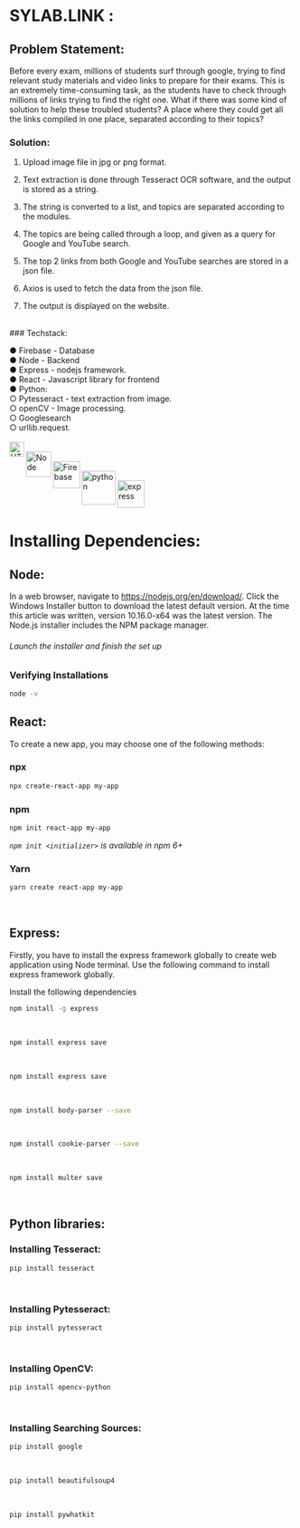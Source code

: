 # SYLAB.LINK :


## Problem Statement:
Before every exam, millions of students surf through google, trying to find relevant study materials and video links to prepare for their exams. This is an extremely time-consuming task, as the students have to check through millions of links trying to find the right one.
What if there was some kind of solution to help these troubled students? A place where they could get all the links compiled in one place, separated according to their topics?
<br>
### Solution: 
1. Upload image file in jpg or png format.<br>

2. Text extraction is done through Tesseract OCR software, and the output is stored as a string.<br>

3. The string is converted to a list, and topics are separated according to the modules.<br>

4. The topics are being called through a loop, and given as a query for Google and YouTube search.<br>

5. The top 2 links from both Google and YouTube searches are stored in a json file.<br>

6. Axios is used to fetch the data from the json file.<br>

7. The output is displayed on the website.
<br>
### Techstack:

●	Firebase - Database<br>
●	Node - Backend<br>
●	Express - nodejs framework.<br>
●	React - Javascript library for frontend<br>
●	Python: <br>
        ○   Pytesseract - text extraction from image.<br>
        ○   openCV - Image processing. <br>
        ○   Googlesearch  <br>
        ○   urllib.request.
<br>
<br>
 <img align="left" alt="HTML5" padding="8px" width="26px" src="https://create-react-app.dev/img/logo.svg" /><br>
<img align ="left" alt="Node" padding="8px" width="45px" src="https://upload.wikimedia.org/wikipedia/commons/d/d9/Node.js_logo.svg"/><br>
<img align="left" alt="Firebase" padding="8px" width="48px" src="https://firebase.google.com/static/downloads/brand-guidelines/PNG/logo-built_white.png"/><br>
<img align="left" alt="python" padding="8px" width="60px" src="https://1000logos.net/wp-content/uploads/2020/08/Python-Logo.png"/><br>
<img align="left" alt="express" padding="8px" width="48px" src="https://d1jnx9ba8s6j9r.cloudfront.net/blog/wp-content/uploads/2019/07/express-logo-528x240.png"/><br>
<br>
<br>

# Installing Dependencies:
## Node:
In a web browser, navigate to https://nodejs.org/en/download/. Click the Windows Installer button to download the latest default version. At the time this article was written, version 10.16.0-x64 was the latest version. The Node.js installer includes the NPM package manager. <br>

###### Launch the installer and finish the set up
### Verifying Installations
```sh
node -v
```
## React:
To create a new app, you may choose one of the following methods:

### npx

```sh
npx create-react-app my-app
```


### npm

```sh
npm init react-app my-app
```

_`npm init <initializer>` is available in npm 6+_

### Yarn

```sh
yarn create react-app my-app
```
<br>

## Express:
Firstly, you have to install the express framework globally to create web application using Node terminal. Use the following command to install express framework globally.

Install the following dependencies
<br>
 ```sh
npm install -g express
```

<br>

 ```sh
npm install express save
```

<br>

 ```sh
npm install express save
```

<br>

 ```sh
npm install body-parser --save
```

<br>

 ```sh
npm install cookie-parser --save
```

<br>

 ```sh
npm install multer save
```
<br>

## Python libraries:
 
### Installing Tesseract:
 ```sh
pip install tesseract
```
<br>

### Installing Pytesseract:
 ```sh
pip install pytesseract
``` 
<br>

### Installing OpenCV:
 ```sh
pip install opencv-python
``` 
<br>

### Installing Searching Sources:
 ```sh
pip install google
``` 
<br>

 ```sh
pip install beautifulsoup4
``` 
<br>

 ```sh
pip install pywhatkit
``` 
